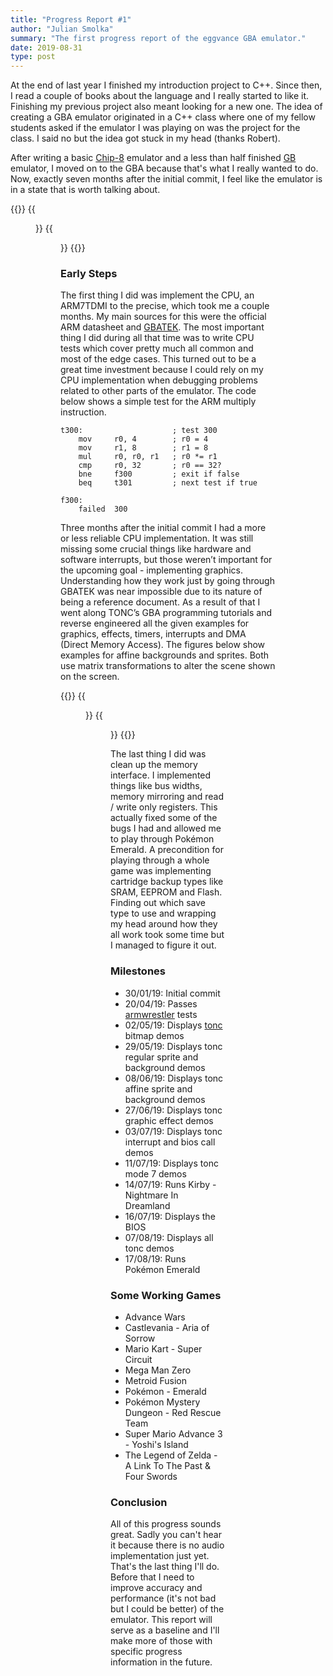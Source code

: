 ```yaml
---
title: "Progress Report #1"
author: "Julian Smolka"
summary: "The first progress report of the eggvance GBA emulator."
date: 2019-08-31
type: post
---
```

At the end of last year I finished my introduction project to C++. Since then, I read a couple of books about the language and I really started to like it. Finishing my previous project also meant looking for a new one. The idea of creating a GBA emulator originated in a C++ class where one of my fellow students asked if the emulator I was playing on was the project for the class. I said no but the idea got stuck in my head (thanks Robert).

After writing a basic [Chip-8](https://github.com/jsmolka/sandbox-cpp/tree/master/chip8) emulator and a less than half finished [GB](https://github.com/jsmolka/egg-gb) emulator, I moved on to the GBA because that's what I really wanted to do. Now, exactly seven months after the initial commit, I feel like the emulator is in a state that is worth talking about.

{{<figures>}}
  {{<figure src="eggvance/pokemon-emerald.png" caption="Figure 1 - Pokemon Emerald">}}
  {{<figure src="eggvance/yoshis-island.png" caption="Figure 2 - Yoshi's Island">}}
{{</figures>}}

### Early Steps
The first thing I did was implement the CPU, an ARM7TDMI to the precise, which took me a couple months. My main sources for this were the official ARM datasheet and [GBATEK](https://problemkaputt.de/gbatek.htm). The most important thing I did during all that time was to write CPU tests which cover pretty much all common and most of the edge cases. This turned out to be a great time investment because I could rely on my CPU implementation when debugging problems related to other parts of the emulator. The code below shows a simple test for the ARM multiply instruction.

```armv4
t300:                    ; test 300
    mov     r0, 4        ; r0 = 4
    mov     r1, 8        ; r1 = 8
    mul     r0, r0, r1   ; r0 *= r1
    cmp     r0, 32       ; r0 == 32?
    bne     f300         ; exit if false
    beq     t301         ; next test if true

f300:
    failed  300
```

Three months after the initial commit I had a more or less reliable CPU implementation. It was still missing some crucial things like hardware and software interrupts, but those weren’t important for the upcoming goal - implementing graphics. Understanding how they work just by going through GBATEK was near impossible due to its nature of being a reference document. As a result of that I went along TONC’s GBA programming tutorials and reverse engineered all the given examples for graphics, effects, timers, interrupts and DMA (Direct Memory Access). The figures below show examples for affine backgrounds and sprites. Both use matrix transformations to alter the scene shown on the screen.

{{<figures>}}
  {{<figure src="eggvance/tonc-sbb-aff.png" caption="Figure 3 - Affine tiled background">}}
  {{<figure src="eggvance/tonc-obj-aff.png" caption="Figure 4 - Affine sprite">}}
{{</figures>}}

The last thing I did was clean up the memory interface. I implemented things like bus widths, memory mirroring and read / write only registers. This actually fixed some of the bugs I had and allowed me to play through Pokémon Emerald. A precondition for playing through a whole game was implementing cartridge backup types like SRAM, EEPROM and Flash. Finding out which save type to use and wrapping my head around how they all work took some time but I managed to figure it out.


### Milestones
- 30/01/19: Initial commit
- 20/04/19: Passes [armwrestler](https://github.com/Emu-Docs/Emu-Docs/tree/master/Game%20Boy%20Advance/test_roms/arm_wrestler) tests
- 02/05/19: Displays [tonc](https://www.coranac.com/tonc/text/) bitmap demos
- 29/05/19: Displays tonc regular sprite and background demos
- 08/06/19: Displays tonc affine sprite and background demos
- 27/06/19: Displays tonc graphic effect demos
- 03/07/19: Displays tonc interrupt and bios call demos
- 11/07/19: Displays tonc mode 7 demos
- 14/07/19: Runs Kirby - Nightmare In Dreamland
- 16/07/19: Displays the BIOS
- 07/08/19: Displays all tonc demos
- 17/08/19: Runs Pokémon Emerald

### Some Working Games
- Advance Wars
- Castlevania - Aria of Sorrow
- Mario Kart - Super Circuit
- Mega Man Zero
- Metroid Fusion
- Pokémon - Emerald
- Pokémon Mystery Dungeon - Red Rescue Team
- Super Mario Advance 3 - Yoshi's Island
- The Legend of Zelda - A Link To The Past & Four Swords

### Conclusion
All of this progress sounds great. Sadly you can't hear it because there is no audio implementation just yet. That's the last thing I'll do. Before that I need to improve accuracy and performance (it's not bad but I could be better) of the emulator. This report will serve as a baseline and I'll make more of those with specific progress information in the future.
